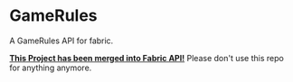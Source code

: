 # GameRules
A GameRules API for fabric.

[**This Project has been merged into Fabric API!**](https://github.com/FabricMC/fabric/pull/641) Please don't use this repo for anything anymore.
